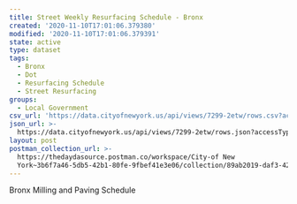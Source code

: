 ```yaml
---
title: Street Weekly Resurfacing Schedule - Bronx
created: '2020-11-10T17:01:06.379380'
modified: '2020-11-10T17:01:06.379391'
state: active
type: dataset
tags:
  - Bronx
  - Dot
  - Resurfacing Schedule
  - Street Resurfacing
groups:
  - Local Government
csv_url: 'https://data.cityofnewyork.us/api/views/7299-2etw/rows.csv?accessType=DOWNLOAD'
json_url: >-
  https://data.cityofnewyork.us/api/views/7299-2etw/rows.json?accessType=DOWNLOAD
layout: post
postman_collection_url: >-
  https://thedaydasource.postman.co/workspace/City-of New
  York~3b6f7a46-5db5-42b1-80fe-9fbef41e3e06/collection/89ab2019-daf3-427b-b52b-c26a3818c83b
---
```

Bronx Milling and Paving Schedule
